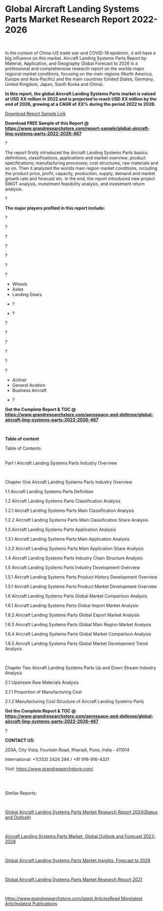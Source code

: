 <h1>Global Aircraft Landing Systems Parts Market Research Report 2022-2026</h1><br/><p>In the context of China-US trade war and COVID-19 epidemic, it will have a big influence on this market. Aircraft Landing Systems Parts Report by Material, Application, and Geography Global Forecast to 2026 is a professional and comprehensive research report on the worlds major regional market conditions, focusing on the main regions (North America, Europe and Asia-Pacific) and the main countries (United States, Germany, United Kingdom, Japan, South Korea and China).</p>
 
 
 
 <p><strong>In this report, the global Aircraft Landing Systems Parts market is valued at USD XX million in 2022 and is projected to reach USD XX million by the end of 2026, growing at a <strong>CAGR</strong> of XX% during the period 2022 to 2026.</strong></p>
 
 
 
 <p><a href="https://www.grandresearchstore.com/mr-admin/report-sample/global-aircraft-ling-systems-parts-2022-2026-467">Download Report Sample Link</a></p>
 
 
 
 <div><b>Download FREE Sample of this Report @ <a href="https://www.grandresearchstore.com/report-sample/global-aircraft-ling-systems-parts-2022-2026-467">https://www.grandresearchstore.com/report-sample/global-aircraft-ling-systems-parts-2022-2026-467</a></b></div>
 
 
 
 <p>? </p>
 
 
 
 <p>The report firstly introduced the Aircraft Landing Systems Parts basics: definitions, classifications, applications and market overview; product specifications; manufacturing processes; cost structures, raw materials and so on. Then it analyzed the worlds main region market conditions, including the product price, profit, capacity, production, supply, demand and market growth rate and forecast etc. In the end, the report introduced new project SWOT analysis, investment feasibility analysis, and investment return analysis.</p>
 
 
 
 <p>? </p>
 
 
 
 <p><strong>The <strong>major players</strong> profiled in this report include:</strong></p>
 
 
 
 <p>? </p>
 
 
 
 <p>? </p>
 
 
 
 <p>? </p>
 
 
 
 <p>? </p>
 
 
 
 <p>? </p>
 
 
 
 <p>? </p>
 
 
 
 <p>? </p>
 
 
 
 <ul>
 
 <li>Wheels</li>
 
 <li>Axles</li>
 
 <li>Landing Gears</li>
 
 <li>
 
 <p>? </p>
 
 </li>
 
 <li>
 
 <p>? </p>
 
 </li>
 
 </ul>
 
 
 
 <p>? </p>
 
 
 
 <p>? </p>
 
 
 
 <p>? </p>
 
 
 
 <p>? </p>
 
 
 
 <p>? </p>
 
 
 
 <p>? </p>
 
 
 
 <ul>
 
 <li>Airliner</li>
 
 <li>General Aviation</li>
 
 <li>Business Aircraft</li>
 
 <li>
 
 <p>? </p>
 
 </li>
 
 </ul>
 
 
 
 <div><b>Get the Complete Report & TOC @ <a href="https://www.grandresearchstore.com/aerospace-and-defense/global-aircraft-ling-systems-parts-2022-2026-467">https://www.grandresearchstore.com/aerospace-and-defense/global-aircraft-ling-systems-parts-2022-2026-467</a></b></div>
 
 
 
 <p><br />
 
 <b>Table of content</b></p>
 
 
 
 <p>Table of Contents<br />
 
 <br />
 
 Part I Aircraft Landing Systems Parts Industry Overview<br />
 
 <br />
 
 Chapter One Aircraft Landing Systems Parts Industry Overview<br />
 
 1.1 Aircraft Landing Systems Parts Definition<br />
 
 1.2 Aircraft Landing Systems Parts Classification Analysis<br />
 
 1.2.1 Aircraft Landing Systems Parts Main Classification Analysis<br />
 
 1.2.2 Aircraft Landing Systems Parts Main Classification Share Analysis<br />
 
 1.3 Aircraft Landing Systems Parts Application Analysis<br />
 
 1.3.1 Aircraft Landing Systems Parts Main Application Analysis<br />
 
 1.3.2 Aircraft Landing Systems Parts Main Application Share Analysis<br />
 
 1.4 Aircraft Landing Systems Parts Industry Chain Structure Analysis<br />
 
 1.5 Aircraft Landing Systems Parts Industry Development Overview<br />
 
 1.5.1 Aircraft Landing Systems Parts Product History Development Overview<br />
 
 1.5.1 Aircraft Landing Systems Parts Product Market Development Overview<br />
 
 1.6 Aircraft Landing Systems Parts Global Market Comparison Analysis<br />
 
 1.6.1 Aircraft Landing Systems Parts Global Import Market Analysis<br />
 
 1.6.2 Aircraft Landing Systems Parts Global Export Market Analysis<br />
 
 1.6.3 Aircraft Landing Systems Parts Global Main Region Market Analysis<br />
 
 1.6.4 Aircraft Landing Systems Parts Global Market Comparison Analysis<br />
 
 1.6.5 Aircraft Landing Systems Parts Global Market Development Trend Analysis<br />
 
 <br />
 
 Chapter Two Aircraft Landing Systems Parts Up and Down Stream Industry Analysis<br />
 
 2.1 Upstream Raw Materials Analysis<br />
 
 2.1.1 Proportion of Manufacturing Cost<br />
 
 2.1.2 Manufacturing Cost Structure of Aircraft Landing Systems Parts</p>
 
 
 
 <div><b>Get the Complete Report & TOC @ <a href="https://www.grandresearchstore.com/aerospace-and-defense/global-aircraft-ling-systems-parts-2022-2026-467">https://www.grandresearchstore.com/aerospace-and-defense/global-aircraft-ling-systems-parts-2022-2026-467</a></b></div>
 
 
 
 <p>? </p>
 
 
 
 <p><b>CONTACT US:</b><br />
 
 203A, City Vista, Fountain Road, Kharadi, Pune, India - 411014<br />
 
 International: +1(332) 2424 294 / +91 916-916-4321<br />
 
 Visit: <a href="https://www.grandresearchstore.com/">https://www.grandresearchstore.com/</a><br />
 
 <br />
 
 <br />
 
 Similar Reports:<br />
 
 <br />
 
 <a href="https://www.grandresearchstore.com/automotive-and-transportation/global-aircraft-ling-systems-parts-2024-56">Global Aircraft Landing Systems Parts Market Research Report 2024(Status and Outlook)</a><br />
 
 <br />
 
 <a href="https://www.grandresearchstore.com/automotive-and-transportation/global-aircraft-ling-systems-parts-forecast-2022-2028-326">Aircraft Landing Systems Parts Market, Global Outlook and Forecast 2022-2028</a><br />
 
 <br />
 
 <a href="https://www.grandresearchstore.com/automotive-and-transportation/global-aircraft-ling-systems-parts-2028-984">Global Aircraft Landing Systems Parts Market Insights, Forecast to 2028</a><br />
 
 <br />
 
 <a href="https://www.grandresearchstore.com/automotive-and-transportation/global-aircraft-ling-systems-parts-2021-515">Global Aircraft Landing Systems Parts Market Research Report 2021</a><br />
 
 <br />
 
 <a href="https://gyeongbokgung.com">https://www.grandresearchstore.com/</a><a href="https://hallyeomaritime.com">latest Articles</a><a href="https://jingwansa.com">Read More</a><a href="https://nguoiviet.jp/">latest Articles</a><a href="https://www.intelmarketresearch.com/">latest Publications</a></p>
